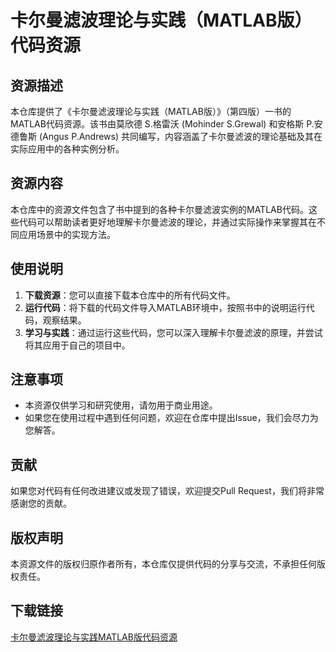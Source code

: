 # 卡尔曼滤波理论与实践（MATLAB版）代码资源

## 资源描述

本仓库提供了《卡尔曼滤波理论与实践（MATLAB版）》（第四版）一书的MATLAB代码资源。该书由莫欣德 S.格雷沃 (Mohinder S.Grewal) 和安格斯 P.安德鲁斯 (Angus P.Andrews) 共同编写，内容涵盖了卡尔曼滤波的理论基础及其在实际应用中的各种实例分析。

## 资源内容

本仓库中的资源文件包含了书中提到的各种卡尔曼滤波实例的MATLAB代码。这些代码可以帮助读者更好地理解卡尔曼滤波的理论，并通过实际操作来掌握其在不同应用场景中的实现方法。

## 使用说明

1. **下载资源**：您可以直接下载本仓库中的所有代码文件。
2. **运行代码**：将下载的代码文件导入MATLAB环境中，按照书中的说明运行代码，观察结果。
3. **学习与实践**：通过运行这些代码，您可以深入理解卡尔曼滤波的原理，并尝试将其应用于自己的项目中。

## 注意事项

- 本资源仅供学习和研究使用，请勿用于商业用途。
- 如果您在使用过程中遇到任何问题，欢迎在仓库中提出Issue，我们会尽力为您解答。

## 贡献

如果您对代码有任何改进建议或发现了错误，欢迎提交Pull Request，我们将非常感谢您的贡献。

## 版权声明

本资源文件的版权归原作者所有，本仓库仅提供代码的分享与交流，不承担任何版权责任。

## 下载链接

[卡尔曼滤波理论与实践MATLAB版代码资源](https://pan.quark.cn/s/714570ad2111)